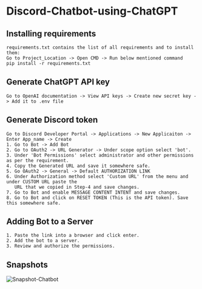 # Discord-Chatbot-using-ChatGPT

## Installing requirements
    requirements.txt contains the list of all requirements and to install them:
    Go to Project_Location -> Open CMD -> Run below mentioned command
    pip install -r requirements.txt

## Generate ChatGPT API key
    Go to OpenAI documentation -> View API keys -> Create new secret key -> Add it to .env file

## Generate Discord token
    Go to Discord Developer Portal -> Applications -> New Applicaiton -> Enter App_name -> Create
    1. Go to Bot -> Add Bot
    2. Go to OAuth2 -> URL Generator -> Under scope option select 'bot'.
    3. Under 'Bot Permissions' select administrator and other permissions as per the requirement.
    4. Copy the Generated URL and save it somewhere safe.
    5. Go OAuth2 -> General -> Default AUTHORIZATION LINK
    6. Under Authorization method select 'Custom URL' from the menu and under CUSTOM URL paste the
       URL that we copied in Step-4 and save changes.
    7. Go to Bot and enable MESSAGE CONTENT INTENT and save changes.
    8. Go to Bot and click on RESET TOKEN (This is the API token). Save this somewhere safe.

## Adding Bot to a Server
    1. Paste the link into a browser and click enter.
    2. Add the bot to a server.
    3. Review and authorize the permissions.
    
## Snapshots
    
![Snapshot-Chatbot](https://user-images.githubusercontent.com/95921032/216701229-67b62697-47dd-429a-ac6f-697b7a2485b1.jpeg)
